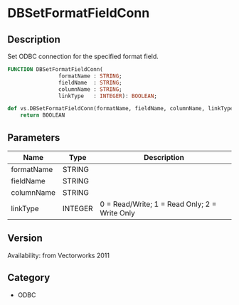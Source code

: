 # DBSetFormatFieldConn

## Description
Set ODBC connection for the specified format field.

```pascal
FUNCTION DBSetFormatFieldConn(
				formatName : STRING;
				fieldName  : STRING;
				columnName : STRING;
				linkType   : INTEGER): BOOLEAN;
```

```python
def vs.DBSetFormatFieldConn(formatName, fieldName, columnName, linkType):
    return BOOLEAN
```

## Parameters
|Name|Type|Description|
|---|---|---|
|formatName|STRING|   |
|fieldName|STRING|   |
|columnName|STRING|   |
|linkType|INTEGER|0 = Read/Write; 1 = Read Only; 2 = Write Only|

## Version
Availability: from Vectorworks 2011

## Category
* ODBC

